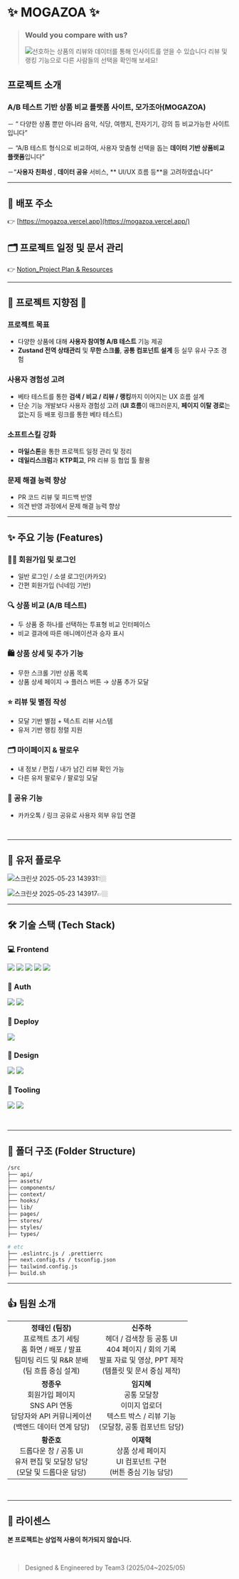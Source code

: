 # ✨ MOGAZOA ✨

> ### Would you compare with us?
>
> ![선호하는 상품의 리뷰와 데이터를 통해 인사이트를 얻을 수 있습니다  리뷰 및 랭킹 기능으로 다른 사람들의 선택을 확인해 보세요!](https://github.com/user-attachments/assets/47b2a33c-f7fb-4f7b-b500-2b618680a31d)

## 프로젝트 소개

### A/B 테스트 기반 상품 비교 플랫폼 사이트, 모가조아(MOGAZOA)

－ “ 다양한 상품 뿐만 아니라 음악, 식당, 여행지, 전자기기, 강의 등 비교가능한 사이트입니다”

－ “A/B 테스트 형식으로 비교하여, 사용자 맞춤형 선택을 돕는 **데이터 기반 상품비교 플랫폼**입니다”

－“**사용자 친화성** , **데이터 공유** 서비스, ** UI/UX 흐름 등**을 고려하였습니다“
<br>

---
## 🧭 배포 주소

👉 [https://mogazoa.vercel.app](https://mogazoa.vercel.app/)



## 🗂️ 프로젝트 일정 및 문서 관리

👉 [Notion_Project Plan & Resources](https://scientific-purchase-29c.notion.site/1d7bbd03168181859b0afb9b63e0927b)
 

---
## 🎯 프로젝트 지향점 🎯

### 프로젝트 목표
- 다양한 상품에 대해 **사용자 참여형 A/B 테스트** 기능 제공
- **Zustand 전역 상태관리** 및 **무한 스크롤**, **공통 컴포넌트 설계** 등 실무 유사 구조 경험

### **사용자 경험성 고려**

- 베타 테스트를 통한 **검색 / 비교 / 리뷰 / 랭킹**까지 이어지는 UX 흐름 설계
- 단순 기능 개발보다 사용자 경험성 고려 (**UI 흐름**이 매끄러운지, **페이지 이탈 경로**는 없는지 등
  배포 링크를 통한 베타 테스트)

### **소프트스킬 강화**

- **마일스톤**을 통한 프로젝트 일정 관리 및 정리
- **데일리스크럼**과 **KTP회고**, PR 리뷰 등 협업 툴 활용

### **문제 해결 능력 향상**

- PR 코드 리뷰 및 피드백 반영
- 의견 반영 과정에서 문제 해결 능력 향상
 
---


## ✨ 주요 기능 (Features)

### 🧑‍💻 회원가입 및 로그인

- 일반 로그인 / 소셜 로그인(카카오)
- 간편 회원가입 (닉네임 기반)

### 🔍 상품 비교 (A/B 테스트)

- 두 상품 중 하나를 선택하는 투표형 비교 인터페이스
- 비교 결과에 따른 애니메이션과 승자 표시

### 🛍️ 상품 상세 및 추가 기능

- 무한 스크롤 기반 상품 목록
- 상품 상세 페이지 → 플러스 버튼 → 상품 추가 모달

### ⭐ 리뷰 및 별점 작성

- 모달 기반 별점 + 텍스트 리뷰 시스템
- 유저 기반 랭킹 정렬 지원

### 🗂️ 마이페이지 & 팔로우

- 내 정보 / 편집 / 내가 남긴 리뷰 확인 가능
- 다른 유저 팔로우 / 팔로잉 모달

### 🔗 공유 기능

- 카카오톡 / 링크 공유로 사용자 외부 유입 연결


<br>

---

## 🧠 유저 플로우 

![스크린샷 2025-05-23 143931](https://github.com/user-attachments/assets/5d5f3f4a-e7b2-4193-bdce-8c13a98b14e6)👇🏼


![스크린샷 2025-05-23 143917](https://github.com/user-attachments/assets/03005828-f65c-4b24-8688-85393e97f3ad)👉🏼


---

## 🛠️ 기술 스택 (Tech Stack) 

### 💻 Frontend

<img src="https://img.shields.io/badge/Next.js-000000?style=for-the-badge&logo=next.js&logoColor=white"> <img src="https://img.shields.io/badge/TypeScript-3178C6?style=for-the-badge&logo=typescript&logoColor=white"> <img src="https://img.shields.io/badge/React_Query-FF4154?style=for-the-badge&logo=reactquery&logoColor=white"> <img src="https://img.shields.io/badge/Zustand-000000?style=for-the-badge&logo=Zustand&logoColor=white"> <img src="https://img.shields.io/badge/TailwindCSS-06B6D4?style=for-the-badge&logo=tailwindcss&logoColor=white">

### 🔐 Auth

<img src="https://img.shields.io/badge/localStorage-cccccc?style=for-the-badge"> <img src="https://img.shields.io/badge/Kakao_OAuth-FFCD00?style=for-the-badge&logo=KakaoTalk&logoColor=000000">

### 🚀 Deploy

<img src="https://img.shields.io/badge/Vercel-000000?style=for-the-badge&logo=vercel&logoColor=white">

### 🎨 Design

<img src="https://img.shields.io/badge/Figma-F24E1E?style=for-the-badge&logo=figma&logoColor=white"> <img src="https://img.shields.io/badge/Notion-000000?style=for-the-badge&logo=notion&logoColor=white">

### 🧰 Tooling

<img src="https://img.shields.io/badge/ESLint-4B32C3?style=for-the-badge&logo=eslint&logoColor=white"> <img src="https://img.shields.io/badge/Prettier-F7B93E?style=for-the-badge&logo=prettier&logoColor=white">


<br>

--- 

## 🧩 폴더 구조 (Folder Structure)

```bash
/src
├── api/
├── assets/
├── components/
├── context/
├── hooks/
├── lib/
├── pages/
├── stores/
├── styles/
├── types/

# etc
├── .eslintrc.js / .prettierrc
├── next.config.ts / tsconfig.json
├── tailwind.config.js
├── build.sh

```

---

<h2>👍 팀원 소개</h2>

<table>
  <tr>
    <td align="center">
      <b>정태인 (팀장)</b><br />
      프로젝트 초기 세팅<br />
      홈 화면 / 배포 / 발표<br />
      팀미팅 리드 및 R&R 분배<br />
      (팀 흐름 중심 설계)
    </td>
    <td align="center">
      <b>신주하</b><br />
      헤더 / 검색창 등 공통 UI<br />
      404 페이지 / 회의 기록<br />
      발표 자료 및 영상, PPT 제작<br />
      (템플릿 및 문서 중심 제작)
    </td>
     </tr>
     <tr>
    <td align="center">
      <b>정종우</b><br />
      회원가입 페이지 <br /> SNS API 연동<br />
      담당자와 API 커뮤니케이션<br />
      (백엔드 데이터 연계 담당)
    </td>
    <td align="center">
      <b>임지혜</b><br />
      공통 모달창<br /> 이미지 업로더<br />
      텍스트 박스 / 리뷰 기능<br />
      (모달창, 공통 컴포넌트 담당)
    </td>
    </tr>
    <tr>
    <td align="center">
      <b>황준호</b><br />
      드롭다운 창 / 공통 UI<br />
      유저 편집 및 모달창 담당<br />
      (모달 및 드롭다운 담당)
    </td>
    <td align="center">
      <b>이재혁</b><br />
      상품 상세 페이지<br />
      UI 컴포넌트 구현<br />
      (버튼 중심 기능 담당)
    </td>
  </tr>
</table>

<br>

---

## 📝 라이센스

**본 프로젝트는 상업적 사용이 허가되지 않습니다.**

<br>

> Designed & Engineered by Team3 (2025/04~2025/05)
